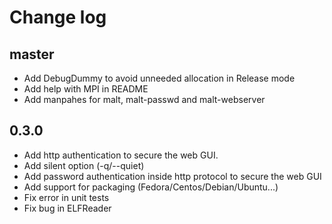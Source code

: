 Change log
==========

master
------

 - Add DebugDummy to avoid unneeded allocation in Release mode
 - Add help with MPI in README
 - Add manpahes for malt, malt-passwd and malt-webserver

0.3.0
-----

 - Add http authentication to secure the web GUI.
 - Add silent option (-q/--quiet)
 - Add password authentication inside http protocol to secure the web GUI
 - Add support for packaging (Fedora/Centos/Debian/Ubuntu...)
 - Fix error in unit tests
 - Fix bug in ELFReader
